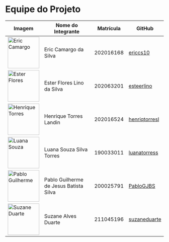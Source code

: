 # **Equipe do Projeto**

| Imagem                                                                               | Nome do Integrante                     | Matrícula | GitHub                                            |
| ------------------------------------------------------------------------------------ | -------------------------------------- | --------- | ------------------------------------------------- |
| <img src="https://github.com/ericcs10.png" alt="Eric Camargo" width="100">           | Eric Camargo da Silva                  | 202016168 | [ericcs10](https://github.com/ericcs10)           |
| <img src="https://github.com/esteerlino.png" alt="Ester Flores" width="100">         | Ester Flores Lino da Silva             | 202063201 | [esteerlino](https://github.com/esteerlino)       |
| <img src="https://github.com/henriqtorresl.png" alt=" Henrique Torres " width="100"> | Henrique Torres Landin                 | 202016524 | [henriqtorresl](https://github.com/henriqtorresl) |
| <img src="https://github.com/luanatorress.png" alt="Luana Souza" width="100">        | Luana Souza Silva Torres               | 190033011 | [luanatorress](https://github.com/luanatorress)   |
| <img src="https://github.com/PabloGJBS.png" alt="Pablo Guilherme" width="100">       | Pablo Guilherme de Jesus Batista Silva | 200025791 | [PabloGJBS](https://github.com/PabloGJBS)         |
| <img src="https://github.com/suzaneduarte.png" alt="Suzane Duarte" width="100">      | Suzane Alves Duarte                    | 211045196 | [suzaneduarte](https://github.com/suzaneduarte)   |
